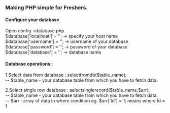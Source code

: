 <h3>Making PHP simple for Freshers.</h3>

<h4>Configure your database</h4>

<p> Open config->database.php <br>
    $database['localhost'] = ''; -> specify your host name<br>
    $database['username'] = ''; -> username of your database <br>
    $database['password'] = ''; -> password of your database <br>
    $database['database'] = ''; -> database name <br>
</p>

<h4> Database operations : </h4>

<p>1.Select data from database : selectfromdb($table_name);  <br> -- $table_name - your database table from which you have to fetch data.</p>
<p>2.Select single row database : selectsinglerecord($table_name,$arr); <br> -- $table_name - your database table from which you have to fetch data.<br> 
-- $arr : array of data in where condition eg. $arr['Id'] = 1; means where Id = 1</p>
